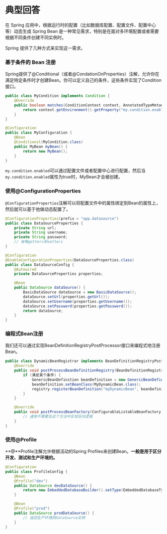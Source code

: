 # 典型回答


在 Spring 应用中，根据运行时的配置（比如数据库配置、配置文件、配置中心等）动态生成 Spring Bean 是一种常见需求，特别是在面对多环境配置或者需要根据不同条件创建不同实例时。



Spring 提供了几种方式来实现这一需求。



### <font style="color:rgb(13, 13, 13);">基于条件的 Bean 注册</font>


Spring提供了@Conditional（或者@CondationOnProperties）注解，允许你在满足特定条件时才创建Bean。你可以定义自己的条件，这些条件实现了Condition接口。



```java
public class MyCondition implements Condition {
    @Override
    public boolean matches(ConditionContext context, AnnotatedTypeMetadata metadata) {
        return context.getEnvironment().getProperty("my.condition.enabled", Boolean.class, false);
    }
}

@Configuration
public class MyConfiguration {
    @Bean
    @Conditional(MyCondition.class)
    public MyBean myBean() {
        return new MyBean();
    }
}

```



`my.condition.enabled`可以通过配置文件或者配置中心进行配置，然后当`my.condition.enabled`属性为true时，MyBean才会被创建。



### <font style="color:rgb(13, 13, 13);">使用@ConfigurationProperties</font>


`@ConfigurationProperties`注解可以将配置文件中的属性绑定到Bean的属性上，然后就可以基于他做动态配置了。



```java
@ConfigurationProperties(prefix = "app.datasource")
public class DataSourceProperties {
    private String url;
    private String username;
    private String password;
    // 省略getters和setters
}

@Configuration
@EnableConfigurationProperties(DataSourceProperties.class)
public class DataSourceConfig {
    @Autowired
    private DataSourceProperties properties;

    @Bean
    public DataSource dataSource() {
        BasicDataSource dataSource = new BasicDataSource();
        dataSource.setUrl(properties.getUrl());
        dataSource.setUsername(properties.getUsername());
        dataSource.setPassword(properties.getPassword());
        return dataSource;
    }
}
```



### 编程式Bean注册
我们还可以通过实现BeanDefinitionRegistryPostProcessor接口来编程式地注册Bean。



```java
public class DynamicBeanRegistrar implements BeanDefinitionRegistryPostProcessor {
    @Override
    public void postProcessBeanDefinitionRegistry(BeanDefinitionRegistry registry) throws BeansException {
        if (满足某个条件) {
            GenericBeanDefinition beanDefinition = new GenericBeanDefinition();
            beanDefinition.setBeanClass(MyDynamicBean.class);
            registry.registerBeanDefinition("myDynamicBean", beanDefinition);
        }
    }

    @Override
    public void postProcessBeanFactory(ConfigurableListableBeanFactory beanFactory) throws BeansException {
        // 通常不需要在这个方法中实现任何逻辑
    }
}

```



### 使用@Profile


**<font style="color:rgb(13, 13, 13);">@</font>**Profile注解允许根据活动的Spring Profiles来创建Bean。**一般是用于区分开发、测试和生产环境的。**



```java
@Configuration
public class ProfileConfig {
    @Bean
    @Profile("dev")
    public DataSource devDataSource() {
        return new EmbeddedDatabaseBuilder().setType(EmbeddedDatabaseType.H2).build();
    }

    @Bean
    @Profile("prod")
    public DataSource prodDataSource() {
        // 返回生产环境的DataSource实例
    }
}
```



